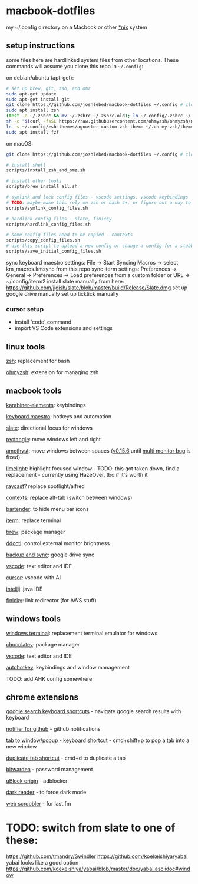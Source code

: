 # macbook-dotfiles

my ~/.config directory on a Macbook or other [\*nix](https://www.computerhope.com/jargon/num/nix.htm) system

## setup instructions

some files here are hardlinked system files from other locations. These commands will assume you clone this repo in `~/.config`:

on debian/ubuntu (apt-get):

```zsh
# set up brew, git, zsh, and omz
sudo apt-get update
sudo apt-get install git
git clone https://github.com/joshlebed/macbook-dotfiles ~/.config # clone this repo
sudo apt install zsh
(test -e ~/.zshrc && mv ~/.zshrc ~/.zshrc.old); ln ~/.config/.zshrc ~/.zshrc # link zsh config
sh -c "$(curl -fsSL https://raw.githubusercontent.com/ohmyzsh/ohmyzsh/master/tools/install.sh)" # install omz
ln -s ~/.config/zsh-themes/agnoster-custom.zsh-theme ~/.oh-my-zsh/themes/agnoster-custom.zsh-theme # link omz theme
sudo apt install fzf
```

on macOS:

```zsh
git clone https://github.com/joshlebed/macbook-dotfiles ~/.config # clone this repo

# install shell
scripts/install_zsh_and_omz.sh

# install other tools
scripts/brew_install_all.sh

# symlink and lock config files - vscode settings, vscode keybindings
# TODO: maybe make this rely on zsh or bash 4+, or figure out a way to make this code work with spaces in file paths
scripts/symlink_config_files.sh

# hardlink config files - slate, finicky
scripts/hardlink_config_files.sh

# some config files need to be copied - contexts
scripts/copy_config_files.sh
# use this script to upload a new config or change a config for a stubborn program
scripts/save_initial_config_files.sh
```

sync keyboard maestro settings: File -> Start Syncing Macros -> select km_macros.kmsync from this repo
sync iterm settings: Preferences -> General -> Preferences -> Load preferences from a custom folder or URL -> ~/.config/iterm2
install slate manually from here: https://github.com/jigish/slate/blob/master/build/Release/Slate.dmg
set up google drive manually
set up ticktick manually

### cursor setup

- install 'code' command
- import VS Code extensions and settings

## linux tools

[zsh](https://github.com/ohmyzsh/ohmyzsh/wiki/Installing-ZSH): replacement for bash

[ohmyzsh](https://github.com/ohmyzsh/ohmyzsh): extension for managing zsh

## macbook tools

[karabiner-elements](https://karabiner-elements.pqrs.org/): keybindings

[keyboard maestro](https://www.keyboardmaestro.com/main/): hotkeys and automation

[slate](https://github.com/jigish/slate): directional focus for windows

[rectangle](https://rectangleapp.com/): move windows left and right

[amethyst](https://ianyh.com/amethyst/): move windows between spaces ([v0.15.6](https://github.com/ianyh/Amethyst/releases/tag/v0.15.6) until [multi monitor bug](https://github.com/ianyh/Amethyst/issues/1436) is fixed)

[limelight](https://github.com/koekeishiya/limelight): highlight focused window - TODO: this got taken down, find a replacement - currently using HazeOver, tbd if it's worth it

[raycast](https://www.raycast.com/)? replace spotlight/alfred

[contexts](https://contexts.co/): replace alt-tab (switch between windows)

[bartender](https://www.macbartender.com/Bartender4/): to hide menu bar icons

[iterm](https://iterm2.com/): replace terminal

[brew](https://brew.sh/): package manager

[ddcctl](https://github.com/kfix/ddcctl): control external monitor brightness

[backup and sync](https://www.google.com/drive/download/): google drive sync

[vscode](https://code.visualstudio.com/): text editor and IDE

[cursor](https://www.cursor.com/): vscode with AI

[intellij](https://www.jetbrains.com/idea/): java IDE

[finicky](https://github.com/johnste/finicky): link redirector (for AWS stuff)

## windows tools

[windows terminal](https://github.com/microsoft/terminal): replacement terminal emulator for windows

[chocolatey](https://chocolatey.org/install#individual): package manager

[vscode](https://code.visualstudio.com/): text editor and IDE

[autohotkey](https://www.autohotkey.com/): keybindings and window management

TODO: add AHK config somewhere

## chrome extensions

[google search keyboard shortcuts](https://chrome.google.com/webstore/detail/google-search-keyboard-sh/iobmefdldoplhmonnnkchglfdeepnfhd) - navigate google search results with keyboard

[notifier for github](https://chrome.google.com/webstore/detail/notifier-for-github/lmjdlojahmbbcodnpecnjnmlddbkjhnn) - github notifications

[tab to window/popup - keyboard shortcut](https://chrome.google.com/webstore/detail/tab-to-windowpopup-keyboa/adbkphmimfcaeonicpmamfddbbnphikh) - cmd+shift+p to pop a tab into a new window

[duplicate tab shortcut](https://chrome.google.com/webstore/detail/duplicate-tab-shortcut/klehggjefofgiajjfpoebdidnpjmljhb) - cmd+d to duplicate a tab

[bitwarden](https://chrome.google.com/webstore/detail/bitwarden-free-password-m/nngceckbapebfimnlniiiahkandclblb) - password management

[uBlock origin](https://chrome.google.com/webstore/detail/ublock-origin/cjpalhdlnbpafiamejdnhcphjbkeiagm) - adblocker

[dark reader](https://chrome.google.com/webstore/detail/dark-reader/eimadpbcbfnmbkopoojfekhnkhdbieeh) - to force dark mode

[web scrobbler](https://chromewebstore.google.com/detail/web-scrobbler/hhinaapppaileiechjoiifaancjggfjm?pli=1) - for last.fm

# TODO: switch from slate to one of these:

https://github.com/tmandry/Swindler
https://github.com/koekeishiya/yabai
yabai looks like a good option
https://github.com/koekeishiya/yabai/blob/master/doc/yabai.asciidoc#window
